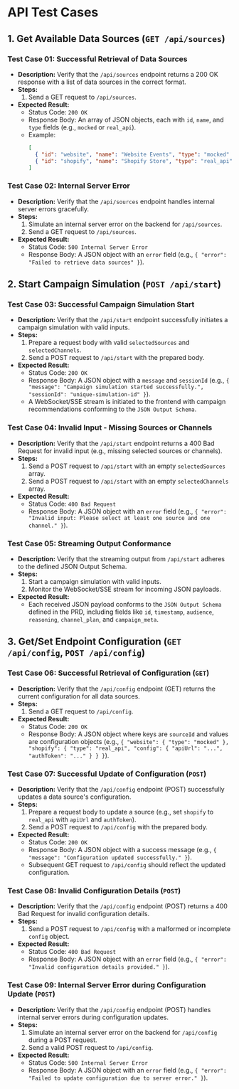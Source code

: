 # API Test Cases

## 1. Get Available Data Sources (`GET /api/sources`)

### Test Case 01: Successful Retrieval of Data Sources
- **Description:** Verify that the `/api/sources` endpoint returns a 200 OK response with a list of data sources in the correct format.
- **Steps:**
    1. Send a GET request to `/api/sources`.
- **Expected Result:**
    - Status Code: `200 OK`
    - Response Body: An array of JSON objects, each with `id`, `name`, and `type` fields (e.g., `mocked` or `real_api`).
    - Example:
      ```json
      [
        { "id": "website", "name": "Website Events", "type": "mocked" },
        { "id": "shopify", "name": "Shopify Store", "type": "real_api" }
      ]
      ```

### Test Case 02: Internal Server Error
- **Description:** Verify that the `/api/sources` endpoint handles internal server errors gracefully.
- **Steps:**
    1. Simulate an internal server error on the backend for `/api/sources`.
    2. Send a GET request to `/api/sources`.
- **Expected Result:**
    - Status Code: `500 Internal Server Error`
    - Response Body: A JSON object with an `error` field (e.g., `{ "error": "Failed to retrieve data sources" }`).

## 2. Start Campaign Simulation (`POST /api/start`)

### Test Case 03: Successful Campaign Simulation Start
- **Description:** Verify that the `/api/start` endpoint successfully initiates a campaign simulation with valid inputs.
- **Steps:**
    1. Prepare a request body with valid `selectedSources` and `selectedChannels`.
    2. Send a POST request to `/api/start` with the prepared body.
- **Expected Result:**
    - Status Code: `200 OK`
    - Response Body: A JSON object with a `message` and `sessionId` (e.g., `{ "message": "Campaign simulation started successfully.", "sessionId": "unique-simulation-id" }`).
    - A WebSocket/SSE stream is initiated to the frontend with campaign recommendations conforming to the `JSON Output Schema`.

### Test Case 04: Invalid Input - Missing Sources or Channels
- **Description:** Verify that the `/api/start` endpoint returns a 400 Bad Request for invalid input (e.g., missing selected sources or channels).
- **Steps:**
    1. Send a POST request to `/api/start` with an empty `selectedSources` array.
    2. Send a POST request to `/api/start` with an empty `selectedChannels` array.
- **Expected Result:**
    - Status Code: `400 Bad Request`
    - Response Body: A JSON object with an `error` field (e.g., `{ "error": "Invalid input: Please select at least one source and one channel." }`).

### Test Case 05: Streaming Output Conformance
- **Description:** Verify that the streaming output from `/api/start` adheres to the defined JSON Output Schema.
- **Steps:**
    1. Start a campaign simulation with valid inputs.
    2. Monitor the WebSocket/SSE stream for incoming JSON payloads.
- **Expected Result:**
    - Each received JSON payload conforms to the `JSON Output Schema` defined in the PRD, including fields like `id`, `timestamp`, `audience`, `reasoning`, `channel_plan`, and `campaign_meta`.

## 3. Get/Set Endpoint Configuration (`GET /api/config`, `POST /api/config`)

### Test Case 06: Successful Retrieval of Configuration (`GET`)
- **Description:** Verify that the `/api/config` endpoint (GET) returns the current configuration for all data sources.
- **Steps:**
    1. Send a GET request to `/api/config`.
- **Expected Result:**
    - Status Code: `200 OK`
    - Response Body: A JSON object where keys are `sourceId` and values are configuration objects (e.g., `{ "website": { "type": "mocked" }, "shopify": { "type": "real_api", "config": { "apiUrl": "...", "authToken": "..." } } }`).

### Test Case 07: Successful Update of Configuration (`POST`)
- **Description:** Verify that the `/api/config` endpoint (POST) successfully updates a data source's configuration.
- **Steps:**
    1. Prepare a request body to update a source (e.g., set `shopify` to `real_api` with `apiUrl` and `authToken`).
    2. Send a POST request to `/api/config` with the prepared body.
- **Expected Result:**
    - Status Code: `200 OK`
    - Response Body: A JSON object with a success message (e.g., `{ "message": "Configuration updated successfully." }`).
    - Subsequent GET request to `/api/config` should reflect the updated configuration.

### Test Case 08: Invalid Configuration Details (`POST`)
- **Description:** Verify that the `/api/config` endpoint (POST) returns a 400 Bad Request for invalid configuration details.
- **Steps:**
    1. Send a POST request to `/api/config` with a malformed or incomplete `config` object.
- **Expected Result:**
    - Status Code: `400 Bad Request`
    - Response Body: A JSON object with an `error` field (e.g., `{ "error": "Invalid configuration details provided." }`).

### Test Case 09: Internal Server Error during Configuration Update (`POST`)
- **Description:** Verify that the `/api/config` endpoint (POST) handles internal server errors during configuration updates.
- **Steps:**
    1. Simulate an internal server error on the backend for `/api/config` during a POST request.
    2. Send a valid POST request to `/api/config`.
- **Expected Result:**
    - Status Code: `500 Internal Server Error`
    - Response Body: A JSON object with an `error` field (e.g., `{ "error": "Failed to update configuration due to server error." }`).
